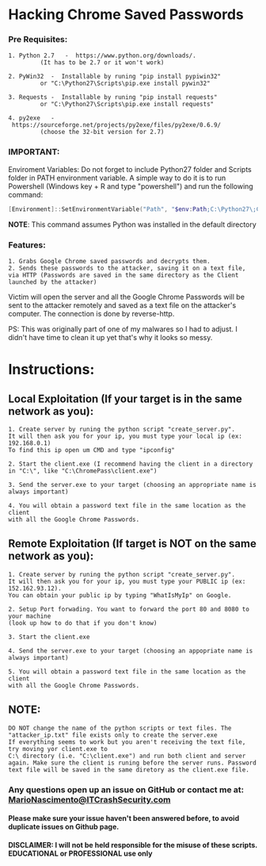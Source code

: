 # Hacking Chrome Saved Passwords

### Pre Requisites:
	1. Python 2.7	-  https://www.python.org/downloads/. 
			 (It has to be 2.7 or it won't work)
			 
	2. PyWin32	-  Installable by runing "pip install pypiwin32"
			 or "C:\Python27\Scripts\pip.exe install pywin32"
			 
	3. Requests	-  Installable by runing "pip install requests" 
			 or "C:\Python27\Scripts\pip.exe install requests"
			 
	4. py2exe 	-  https://sourceforge.net/projects/py2exe/files/py2exe/0.6.9/ 
			 (choose the 32-bit version for 2.7)
			 
### **IMPORTANT**: 
Enviroment Variables: Do not forget to include Python27 folder and Scripts folder in PATH environment variable. A simple way to do it is to run Powershell (Windows key + R and type "powershell") and run the following command:
```Powershell
[Environment]::SetEnvironmentVariable("Path", "$env:Path;C:\Python27\;C:\Python27\Scripts\", "User")
```
**NOTE**: This command assumes Python was installed in the default directory
### Features:

	1. Grabs Google Chrome saved passwords and decrypts them.
	2. Sends these passwords to the attacker, saving it on a text file, 
	via HTTP (Passwords are saved in the same directory as the Client launched by the attacker)

Victim will open the server and all the Google Chrome Passwords will be sent to the attacker remotely and saved as a text file on the attacker's computer. The connection is done by reverse-http.

PS: This was originally part of one of my malwares so I had to adjust. I didn't have time to clean it up yet that's why it looks so messy.


# Instructions:


## Local Exploitation (If your target is in the same network as you):

	1. Create server by runing the python script "create_server.py". 
	It will then ask you for your ip, you must type your local ip (ex: 192.168.0.1)
	To find this ip open um CMD and type "ipconfig"
	
	2. Start the client.exe (I recommend having the client in a directory in "C:\", like "C:\ChromePass\client.exe")
	
	3. Send the server.exe to your target (choosing an appropriate name is always important)
	
	4. You will obtain a password text file in the same location as the client 
	with all the Google Chrome Passwords.

## Remote Exploitation (If target is NOT on the same network as you):

	1. Create server by runing the python script "create_server.py". 
	It will then ask you for your ip, you must type your PUBLIC ip (ex: 152.162.93.12). 
	You can obtain your public ip by typing "WhatIsMyIp" on Google.
	
	2. Setup Port forwading. You want to forward the port 80 and 8080 to your machine 
	(look up how to do that if you don't know)
	
	3. Start the client.exe
	
	4. Send the server.exe to your target (choosing an appopriate name is always important)
	
	5. You will obtain a password text file in the same location as the client 
	with all the Google Chrome Passwords.


## NOTE:
	DO NOT change the name of the python scripts or text files. The "attacker_ip.txt" file exists only to create the server.exe
	If everything seems to work but you aren't receiving the text file, try moving yor client.exe to 
	C:\ directory (i.e. "C:\client.exe") and run both client and server again. Make sure the client is runing before the server runs. Password text file will be saved in the same diretory as the client.exe file.
	

### Any questions open up an issue on GitHub or contact me at: MarioNascimento@ITCrashSecurity.com
#### Please make sure your issue haven't been answered before, to avoid duplicate issues on Github page.


#### DISCLAIMER: I will not be held responsible for the misuse of these scripts. EDUCATIONAL or PROFESSIONAL use only
